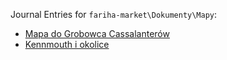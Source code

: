 Journal Entries for `fariha-market\Dokumenty\Mapy`:
- [Mapa do Grobowca Cassalanterów](Mapa%20do%20Grobowca%20Cassalanter%C3%B3w.md)
- [Kennmouth i okolice](Kennmouth%20i%20okolice.md)
